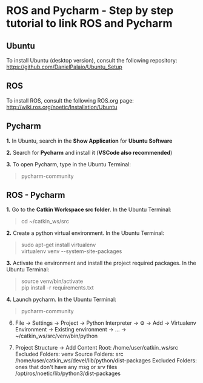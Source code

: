 # ROS and Pycharm - Step by step tutorial to link ROS and Pycharm

## Ubuntu 

To install Ubuntu (desktop version), consult the following repository:  
https://github.com/DanielPalaio/Ubuntu_Setup  

## ROS

To install ROS, consult the following ROS.org page:  
http://wiki.ros.org/noetic/Installation/Ubuntu  

## Pycharm

**1.** In Ubuntu, search in the **Show Application** for **Ubuntu Software**  

**2.** Search for **Pycharm** and install it (**VSCode also recommended**)

**3.** To open Pycharm, type in the Ubuntu Terminal:  
> pycharm-community  

## ROS - Pycharm  

**1.** Go to the **Catkin Workspace src folder**. In the Ubuntu Terminal:  
> cd ~/catkin_ws/src  

**2.** Create a python virtual environment. In the Ubuntu Terminal:  
> sudo apt-get install virtualenv  
> virtualenv venv --system-site-packages

**3.** Activate the environment and install the project required packages. In the Ubuntu Terminal:  
> source venv/bin/activate  
> pip install -r requirements.txt  

**4.** Launch pycharm. In the Ubuntu Terminal:  
> pycharm-community  

6. File -> Settings -> Project -> Python Interpreter -> ⚙️ -> Add -> Virtualenv Environment -> Existing environment -> <No interpreter> ... -> ~/catkin_ws/src/venv/bin/python

7. Project Structure -> Add Content Root:	/home/user/catkin_ws/src
							Excluded Folders: venv
							Source Folders: src
						/home/user/catkin_ws/devel/lib/python/dist-packages
							Excluded Folders: ones that don't have any msg or srv files
						/opt/ros/noetic/lib/python3/dist-packages

